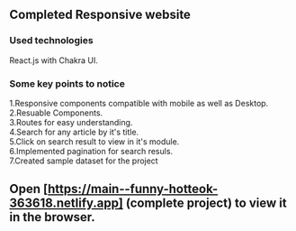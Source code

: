 
## Completed Responsive website

### Used technologies
React.js with Chakra UI.



### Some key points to notice

1.Responsive components compatible with mobile as well as Desktop.<br />
2.Resuable Components.<br />
3.Routes for easy understanding.<br />
4.Search for any article by it's title.<br />
5.Click on search result to view in it's module. <br />
6.Implemented pagination for search resuls.<br />
7.Created sample dataset for the project

## Open [https://main--funny-hotteok-363618.netlify.app] (complete project) to view it in the browser.


